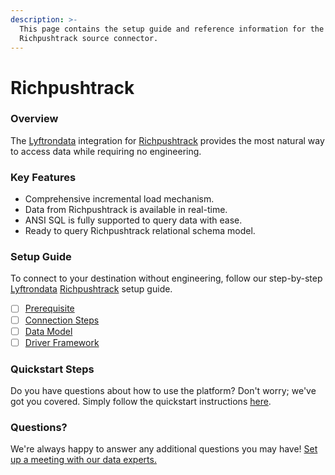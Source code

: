 ```yaml
---
description: >-
  This page contains the setup guide and reference information for the
  Richpushtrack source connector.
---
```


# Richpushtrack

### Overview

The [Lyftrondata](https://www.lyftrondata.com/) integration for [Richpushtrack](https://www.lyftrondata.com/integration/marketing-analytics/rich-push/) provides the most natural way to access data while requiring no engineering.

### Key Features

* Comprehensive incremental load mechanism.
* Data from Richpushtrack is available in real-time.
* ANSI SQL is fully supported to query data with ease.
* Ready to query Richpushtrack relational schema model.

### Setup Guide

To connect to your destination without engineering, follow our step-by-step [Lyftrondata](https://www.lyftrondata.com/) [Richpushtrack](https://www.lyftrondata.com/integration/marketing-analytics/rich-push/) setup guide.

* [ ] [Prerequisite](prerequisite.md)
* [ ] [Connection Steps](connection-steps.md)
* [ ] [Data Model](data-model/erd.md)
* [ ] [Driver Framework](driver-framework/)

### Quickstart Steps

Do you have questions about how to use the platform? Don't worry; we've got you covered. Simply follow the quickstart instructions [here](broken-reference).

### Questions? <a href="#questions" id="questions"></a>

We're always happy to answer any additional questions you may have! [Set up a meeting with our data experts.](https://www.lyftrondata.com/book-a-meeting/)
